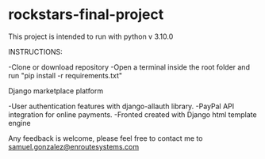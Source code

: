 # rockstars-final-project

This project is intended to run with python v 3.10.0

INSTRUCTIONS:

-Clone or download repository
-Open a terminal inside the root folder and run "pip install -r requirements.txt"

Django marketplace platform

-User authentication features with django-allauth library.
-PayPal API integration for online payments.
-Fronted created with Django html template engine

Any feedback is welcome, please feel free to contact me to samuel.gonzalez@enroutesystems.com
